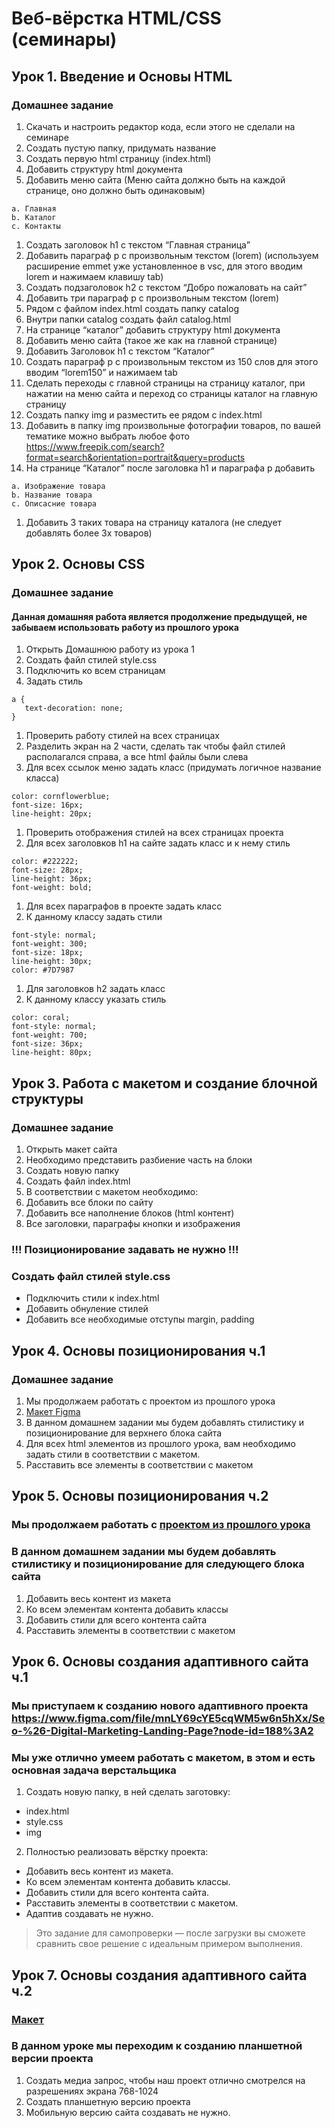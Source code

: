 # Веб-вёрстка HTML/CSS (семинары)

## Урок 1. Введение и Основы HTML

### Домашнее задание

1.  Скачать и настроить редактор кода, если этого не сделали на семинаре
2.  Создать пустую папку, придумать название
3.  Создать первую html страницу (index.html)
4.  Добавить структуру html документа
5.  Добавить меню сайта (Меню сайта должно быть на каждой странице, оно должно быть одинаковым)

```
a. Главная
b. Каталог
c. Контакты
```

1.  Создать заголовок h1 с текстом “Главная страница”
2.  Добавить параграф p с произвольным текстом (lorem) (используем расширение emmet уже установленное в vsc, для этого вводим lorem и нажимаем клавишу tab)
3.  Создать подзаголовок h2 с текстом “Добро пожаловать на сайт”
4.  Добавить три параграф p с произвольным текстом (lorem)
5.  Рядом с файлом index.html создать папку catalog
6.  Внутри папки catalog создать файл catalog.html
7.  На странице “каталог” добавить структуру html документа
8.  Добавить меню сайта (такое же как на главной странице)
9.  Добавить Заголовок h1 с текстом “Каталог”
10. Создать параграф p с произвольным текстом из 150 слов для этого вводим “lorem150” и нажимаем tab
11. Сделать переходы с главной страницы на страницу каталог, при нажатии на меню сайта и переход со страницы каталог на главную страницу
12. Создать папку img и разместить ее рядом с index.html
13. Добавить в папку img произвольные фотографии товаров, по вашей тематике можно выбрать любое фото https://www.freepik.com/search?format=search&orientation=portrait&query=products
14. На странице “Каталог” после заголовка h1 и параграфа p добавить

```
a. Изображение товара
b. Название товара
c. Описасние товара
```

1.  Добавить 3 таких товара на страницу каталога (не следует добавлять более 3х товаров)

## Урок 2. Основы CSS

### Домашнее задание

#### Данная домашняя работа является продолжение предыдущей, не забываем использовать работу из прошлого урока

1.  Открыть Домашнюю работу из урока 1
2.  Создать файл стилей style.css
3.  Подключить ко всем страницам
4.  Задать стиль

```
a {
   text-decoration: none;
}
```

1.  Проверить работу стилей на всех страницах
2.  Разделить экран на 2 части, сделать так чтобы файл стилей располагался справа, а все html файлы были слева
3.  Для всех ссылок меню задать класс (придумать логичное название класса)

```
color: cornflowerblue;
font-size: 16px;
line-height: 20px;
```

1.  Проверить отображения стилей на всех страницах проекта
2.  Для всех заголовков h1 на сайте задать класс и к нему стиль

```
color: #222222;
font-size: 28px;
line-height: 36px;
font-weight: bold;
```

1.  Для всех параграфов в проекте задать класс
2.  К данному классу задать стили

```
font-style: normal;
font-weight: 300;
font-size: 18px;
line-height: 30px;
color: #7D7987
```

1.  Для заголовков h2 задать класс
2.  К данному классу указать стиль

```
color: coral;
font-style: normal;
font-weight: 700;
font-size: 36px;
line-height: 80px;
```

## Урок 3. Работа с макетом и создание блочной структуры

### Домашнее задание

1.  Открыть макет сайта
2.  Необходимо представить разбиение часть на блоки
3.  Создать новую папку
4.  Создать файл index.html
5.  В соответствии с макетом необходимо:
6.  Добавить все блоки по сайту
7.  Добавить все наполнение блоков (html контент)
8.  Все заголовки, параграфы кнопки и изображения

### **!!! Позиционирование задавать не нужно !!!**

### Создать файл стилей style.css

- Подключить стили к index.html
- Добавить обнуление стилей
- Добавить все необходимые отступы margin, padding

## Урок 4. Основы позиционирования ч.1

### Домашнее задание

1.  Мы продолжаем работать с проектом из прошлого урока
2.  [Макет Figma](https://www.figma.com/file/mnLY69cYE5cqWM5w6n5hXx/Seo-%26-Digital-Marketing-Landing-Page?node-id=186%3A2)
3.  В данном домашнем задании мы будем добавлять стилистику и позиционирование для верхнего блока сайта
4.  Для всех html элементов из прошлого урока, вам необходимо задать стили в соответствии с макетом.
5.  Расставить все элементы в соответствии с макетом

## Урок 5. Основы позиционирования ч.2

### Мы продолжаем работать с [проектом из прошлого урока](https://www.figma.com/file/mnLY69cYE5cqWM5w6n5hXx/Seo-%26-Digital-Marketing-Landing-Page?node-id=186%3A47)

### В данном домашнем задании мы будем добавлять стилистику и позиционирование для следующего блока сайта

1.  Добавить весь контент из макета
2.  Ко всем элементам контента добавить классы
3.  Добавить стили для всего контента сайта
4.  Расставить элементы в соответствии с макетом

## Урок 6. Основы создания адаптивного сайта ч.1

### Мы приступаем к созданию нового адаптивного проекта https://www.figma.com/file/mnLY69cYE5cqWM5w6n5hXx/Seo-%26-Digital-Marketing-Landing-Page?node-id=188%3A2

### Мы уже отлично умеем работать с макетом, в этом и есть основная задача верстальщика

1. Создать новую папку, в ней сделать заготовку:

- index.html
- style.css
- img

2. Полностью реализовать вёрстку проекта:

- Добавить весь контент из макета.
- Ко всем элементам контента добавить классы.
- Добавить стили для всего контента сайта.
- Расставить элементы в соответствии с макетом.
- Адаптив создавать не нужно.

> Это задание для самопроверки — после загрузки вы сможете сравнить свое решение с идеальным примером выполнения.

## Урок 7. Основы создания адаптивного сайта ч.2

### [Макет](https://www.figma.com/file/mnLY69cYE5cqWM5w6n5hXx/Seo-%26-Digital-Marketing-Landing-Page?node-id=188%3A673)

### В данном уроке мы переходим к созданию планшетной версии проекта

1.  Создать медиа запрос, чтобы наш проект отлично смотрелся на разрешениях экрана 768-1024
2.  Создать планшетную версию проекта
3.  Мобильную версию сайта создавать не нужно.
